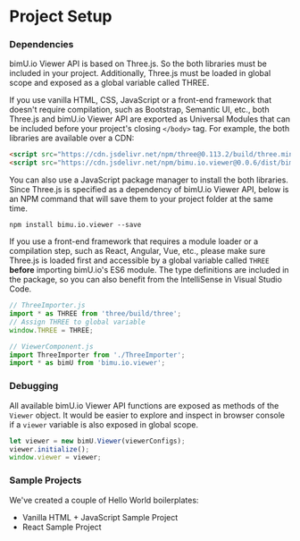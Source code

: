 # Project Setup

### Dependencies
bimU.io Viewer API is based on Three.js. So the both libraries must be included in your project. Additionally, Three.js must be loaded in global scope and exposed as a global variable called THREE.

If you use vanilla HTML, CSS, JavaScript or a front-end framework that doesn't require compilation, such as Bootstrap, Semantic UI, etc., both Three.js and bimU.io Viewer API are exported as Universal Modules that can be included before your project's closing ```</body>``` tag. For example, the both libraries are available over a CDN:

``` html
<script src="https://cdn.jsdelivr.net/npm/three@0.113.2/build/three.min.js" crossorigin="anonymous"></script>
<script src="https://cdn.jsdelivr.net/npm/bimu.io.viewer@0.0.6/dist/bimU.io.Viewer.umd.js" crossorigin="anonymous"></script>
```

You can also use a JavaScript package manager to install the both libraries. Since Three.js is specified as a dependency of bimU.io Viewer API, below is an NPM command that will save them to your project folder at the same time.

```
npm install bimu.io.viewer --save
```

If you use a front-end framework that requires a module loader or a compilation step, such as React, Angular, Vue, etc., please make sure Three.js is loaded first and accessible by a global variable called ```THREE``` **before** importing bimU.io's ES6 module. The type definitions are included in the package, so you can also benefit from the IntelliSense in Visual Studio Code.

``` javascript
// ThreeImporter.js
import * as THREE from 'three/build/three';
// Assign THREE to global variable
window.THREE = THREE;
```

``` javascript
// ViewerComponent.js
import ThreeImporter from './ThreeImporter';
import * as bimU from 'bimu.io.viewer';
```

### Debugging
All available bimU.io Viewer API functions are exposed as methods of the ```Viewer``` object. It would be easier to explore and inspect in browser console if a ```viewer``` variable is also exposed in global scope.

``` javascript
let viewer = new bimU.Viewer(viewerConfigs);
viewer.initialize();
window.viewer = viewer;
```

### Sample Projects
We've created a couple of Hello World boilerplates:

- Vanilla HTML + JavaScript Sample Project
- React Sample Project
